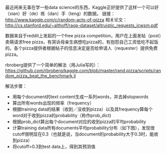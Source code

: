 最近闲来无事在学一些data science的东西，Kaggle正好提供了这样一个可以好（xian）好（de）练（dan）手（teng）的数据。
链接：http://www.kaggle.com/c/random-acts-of-pizza
相关论文：http://cs.stanford.edu/~althoff/raop-dataset/altruistic_requests_icwsm.pdf

数据来自于reddit上发起的一个free pizza competition，用户在上面发帖（post）卖萌请求free pizza，有哭诉母亲生病想吃pizza的，有抱怨自己工资低吃不起饭的。各个pizza提供者根据帖子的信息决定是否给申请人（requester）提供免费pizza。

rbroberg提供了一个简单的解法（用Julia写的）：https://github.com/rbroberg/kaggle.com/blob/master/rand.pizza/scripts/random_pizza_beat_the_benchmark.jl

解法步骤：
* 用每个document的text content生成一系列words，并去掉stopwords
* 算出所有words出现的频率（frequency）
* 根据training data的结果（收到／没收到pizza）以及其frequency算每个word对于收到pizza的probability（称作prob_dict)
* 根据prob_dict算出每个document对应的收到pizza的平均probability
* 计算training data所有documents平均probability分布（如下图），发现很cutoff很明显在0.3（也就是说，当document的probability大于0.3时，能收到pizza）
* 将cutoff>0.3到test data上，得到其预测值
